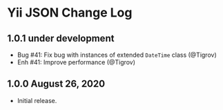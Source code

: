 # Yii JSON Change Log

## 1.0.1 under development

- Bug #41: Fix bug with instances of extended `DateTime` class (@Tigrov)
- Enh #41: Improve performance (@Tigrov)

## 1.0.0 August 26, 2020

- Initial release.
